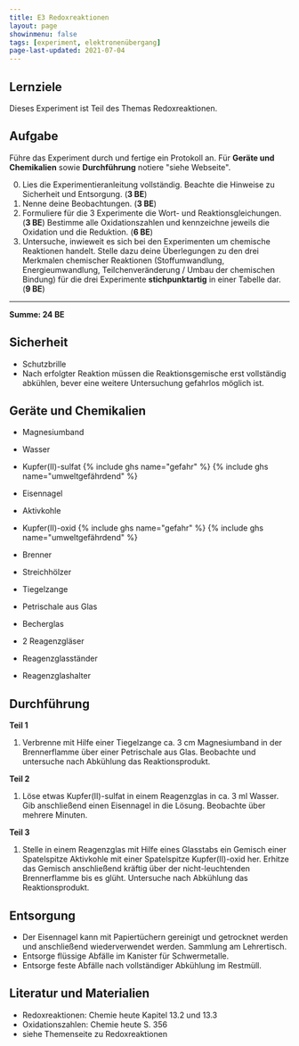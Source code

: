 ```yaml
---
title: E3 Redoxreaktionen
layout: page
showinmenu: false
tags: [experiment, elektronenübergang]
page-last-updated: 2021-07-04
---
```


## Lernziele

Dieses Experiment ist Teil des Themas Redoxreaktionen.

## Aufgabe

Führe das Experiment durch und fertige ein Protokoll an. Für **Geräte und Chemikalien** sowie **Durchführung** notiere "siehe Webseite".

0. Lies die Experimentieranleitung vollständig. Beachte die Hinweise zu Sicherheit und Entsorgung. (**3 BE**)
1. Nenne deine Beobachtungen. (**3 BE**)
2. Formuliere für die 3 Experimente die Wort- und Reaktionsgleichungen. (**3 BE**) Bestimme alle Oxidationszahlen und kennzeichne jeweils die Oxidation und die Reduktion. (**6 BE**)
4. Untersuche, inwieweit es sich bei den Experimenten um chemische Reaktionen handelt. Stelle dazu deine Überlegungen zu den drei Merkmalen chemischer Reaktionen (Stoffumwandlung, Energieumwandlung, Teilchenveränderung / Umbau der chemischen Bindung) für die drei Experimente **stichpunktartig** in einer Tabelle dar. (**9 BE**)

----------------

**Summe: 24 BE**

## Sicherheit

- Schutzbrille
- Nach erfolgter Reaktion müssen die Reaktionsgemische erst vollständig abkühlen, bever eine weitere Untersuchung gefahrlos möglich ist.

## Geräte und Chemikalien

- Magnesiumband
- Wasser
- Kupfer(II)-sulfat {% include ghs name="gefahr" %} {% include ghs name="umweltgefährdend" %}
- Eisennagel
- Aktivkohle
- Kupfer(II)-oxid {% include ghs name="gefahr" %} {% include ghs name="umweltgefährdend" %}

- Brenner
- Streichhölzer
- Tiegelzange
- Petrischale aus Glas
- Becherglas
- 2 Reagenzgläser
- Reagenzglasständer
- Reagenzglashalter

## Durchführung

**Teil 1**

1. Verbrenne mit Hilfe einer Tiegelzange ca. 3 cm Magnesiumband in der Brennerflamme über einer Petrischale aus Glas. Beobachte und untersuche nach Abkühlung das Reaktionsprodukt.

**Teil 2**

1. Löse etwas Kupfer(II)-sulfat in einem Reagenzglas in ca. 3 ml Wasser. Gib anschließend einen Eisennagel in die Lösung. Beobachte über mehrere Minuten.

**Teil 3**

1. Stelle in einem Reagenzglas mit Hilfe eines Glasstabs ein Gemisch einer Spatelspitze Aktivkohle mit einer Spatelspitze Kupfer(II)-oxid her. Erhitze das Gemisch anschließend kräftig über der nicht-leuchtenden Brennerflamme bis es glüht. Untersuche nach Abkühlung das Reaktionsprodukt.

## Entsorgung

- Der Eisennagel kann mit Papiertüchern gereinigt und getrocknet werden und anschließend wiederverwendet werden. Sammlung am Lehrertisch.
- Entsorge flüssige Abfälle im Kanister für Schwermetalle.
- Entsorge feste Abfälle nach vollständiger Abkühlung im Restmüll.

## Literatur und Materialien

- Redoxreaktionen: Chemie heute Kapitel 13.2 und 13.3
- Oxidationszahlen: Chemie heute S. 356
- siehe Themenseite zu Redoxreaktionen

